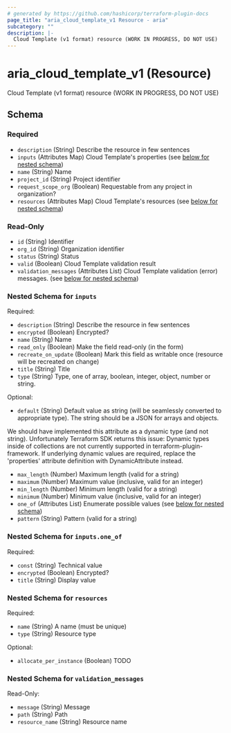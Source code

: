 ```yaml
---
# generated by https://github.com/hashicorp/terraform-plugin-docs
page_title: "aria_cloud_template_v1 Resource - aria"
subcategory: ""
description: |-
  Cloud Template (v1 format) resource (WORK IN PROGRESS, DO NOT USE)
---
```


# aria_cloud_template_v1 (Resource)

Cloud Template (v1 format) resource (WORK IN PROGRESS, DO NOT USE)



<!-- schema generated by tfplugindocs -->
## Schema

### Required

- `description` (String) Describe the resource in few sentences
- `inputs` (Attributes Map) Cloud Template's properties (see [below for nested schema](#nestedatt--inputs))
- `name` (String) Name
- `project_id` (String) Project identifier
- `request_scope_org` (Boolean) Requestable from any project in organization?
- `resources` (Attributes Map) Cloud Template's resources (see [below for nested schema](#nestedatt--resources))

### Read-Only

- `id` (String) Identifier
- `org_id` (String) Organization identifier
- `status` (String) Status
- `valid` (Boolean) Cloud Template validation result
- `validation_messages` (Attributes List) Cloud Template validation (error) messages. (see [below for nested schema](#nestedatt--validation_messages))

<a id="nestedatt--inputs"></a>
### Nested Schema for `inputs`

Required:

- `description` (String) Describe the resource in few sentences
- `encrypted` (Boolean) Encrypted?
- `name` (String) Name
- `read_only` (Boolean) Make the field read-only (in the form)
- `recreate_on_update` (Boolean) Mark this field as writable once (resource will be recreated on change)
- `title` (String) Title
- `type` (String) Type, one of array, boolean, integer, object, number or string.

Optional:

- `default` (String) Default value as string (will be seamlessly converted to appropriate type).
The string should be a JSON for arrays and objects.

We should have implemented this attribute as a dynamic type (and not string).
Unfortunately Terraform SDK returns this issue:
Dynamic types inside of collections are not currently supported in terraform-plugin-framework.
If underlying dynamic values are required, replace the 'properties' attribute definition with DynamicAttribute instead.
- `max_length` (Number) Maximum length (valid for a string)
- `maximum` (Number) Maximum value (inclusive, valid for an integer)
- `min_length` (Number) Minimum length (valid for a string)
- `minimum` (Number) Minimum value (inclusive, valid for an integer)
- `one_of` (Attributes List) Enumerate possible values (see [below for nested schema](#nestedatt--inputs--one_of))
- `pattern` (String) Pattern (valid for a string)

<a id="nestedatt--inputs--one_of"></a>
### Nested Schema for `inputs.one_of`

Required:

- `const` (String) Technical value
- `encrypted` (Boolean) Encrypted?
- `title` (String) Display value



<a id="nestedatt--resources"></a>
### Nested Schema for `resources`

Required:

- `name` (String) A name (must be unique)
- `type` (String) Resource type

Optional:

- `allocate_per_instance` (Boolean) TODO


<a id="nestedatt--validation_messages"></a>
### Nested Schema for `validation_messages`

Read-Only:

- `message` (String) Message
- `path` (String) Path
- `resource_name` (String) Resource name
